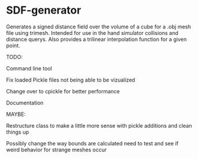 # SDF-generator
Generates a signed distance field over the volume of a cube for a .obj mesh file using trimesh. Intended for use in the hand simulator collisions and distance querys. Also provides a trilinear interpolation function for a given point.


TODO:

Command line tool

Fix loaded Pickle files not being able to be vizualized

Change over to cpickle for better performance

Documentation


MAYBE:

Restructure class to make a little more sense with pickle additions and clean things up

Possibly change the way bounds are calculated need to test and see if weird behavior for strange meshes occur

